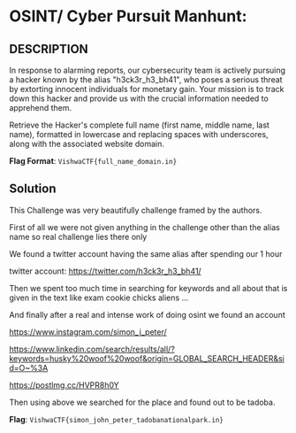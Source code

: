 # OSINT/ Cyber Pursuit Manhunt:
## DESCRIPTION

In response to alarming reports, our cybersecurity team is actively pursuing a hacker known by the alias "h3ck3r_h3_bh41", who poses a serious threat by extorting innocent individuals for monetary gain. Your mission is to track down this hacker and provide us with the crucial information needed to apprehend them.

Retrieve the Hacker's complete full name (first name, middle name, last name), formatted in lowercase and replacing spaces with underscores, along with the associated website domain.

**Flag Format**: `VishwaCTF{full_name_domain.in}`

## Solution

This Challenge was very beautifully challenge framed by the authors.

First of all we were not given anything in the challenge other than the alias name so real challenge lies there only

We found a twitter account having the same alias after spending our 1 hour

twitter account: https://twitter.com/h3ck3r_h3_bh41/

Then we spent too much time in searching for keywords and all about that is given in the text like exam cookie chicks aliens …

And finally after a real and intense work of doing osint we found an account

https://www.instagram.com/simon_j_peter/

https://www.linkedin.com/search/results/all/?keywords=husky%20woof%20woof&origin=GLOBAL_SEARCH_HEADER&sid=O~%3A

https://postlmg.cc/HVPR8h0Y

Then using above we searched for the place and found out to be tadoba.

**Flag**: `VishwaCTF{simon_john_peter_tadobanationalpark.in}` 
